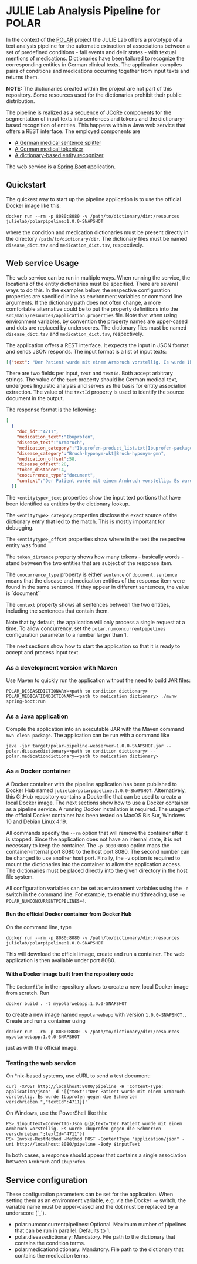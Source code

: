 # JULIE Lab Analysis Pipeline for POLAR

In the context of the [POLAR](https://www.medizininformatik-initiative.de/de/POLAR) project the JULIE Lab offers a prototype of a text analysis pipeline for the automatic extraction of associations between a set of predefined conditions - fall events and delir states - with textual mentions of medications. Dictionaries have been tailored to recognize the corresponding entities in German clinical texts. The application compiles pairs of conditions and medications occurring together from input texts and returns them.

**NOTE:** The dictionaries created within the project are not part of this repository. Some resources used for the dictionaries prohibit their public distribution.

The pipeline is realized as a sequence of [JCoRe](https://github.com/JULIELab/jcore-base) components for the segmentation of input texts into sentences and tokens and the dictionary-based recognition of entities. This happens within a Java web service that offers a REST interface.
The employed components are

- [A German medical sentence splitter](https://github.com/JULIELab/jcore-projects/tree/v2.6/jcore-jsbd-ae-medical-german)
- [A German medical tokenizer](https://github.com/JULIELab/jcore-projects/tree/v2.6/jcore-jtbd-ae-medical-german)
- [A dictionary-based entity recognizer](https://github.com/JULIELab/jcore-base/tree/v2.6/jcore-lingpipegazetteer-ae)

The web service is a [Spring Boot](https://spring.io/projects/spring-boot) application.

## Quickstart

The quickest way to start up the pipeline application is to use the official Docker image like this:
```
docker run --rm -p 8080:8080 -v /path/to/dictionary/dir:/resources julielab/polarpipeline:1.0.0-SNAPSHOT
```
where the condition and medication dictionaries must be present directly in the directory `/path/to/dictionary/dir`. The dictionary files must be named `disease_dict.tsv` and `medication_dict.tsv`, respectively.

## Web service Usage

The web service can be run in multiple ways. When running the service, the locations of the entity dictionaries must be specified. There are several ways to do this. In the examples below, the respective configuration properties are specified inline as environment variables or command line arguments. If the dictionary path does not often change, a more comfortable alternative could be to put the property definitions into the `src/main/resources/application.properties` file. Note that when using environment variables, by convention the property names are upper-cased and dots are replaced by underscores. The dictionary files must be named `disease_dict.tsv` and `medication_dict.tsv`, respectively.

The application offers a REST interface. It expects the input in JSON format and sends JSON responds. The input format is a list of input texts:

```json
[{"text": "Der Patient wurde mit einem Armbruch vorstellig. Es wurde Ibuprofen gegen die Schmerzen verschrieben.", "textId":  "4711"},{"text":  "...", "textId": "..."}]
```
There are two fields per input, `text` and `textId`. Both accept arbitrary strings. The value of the `text` property should be German medical text, undergoes linguistic analysis and serves as the basis for entity association extraction. The value of the `textId` property is used to identify the source document in the output.

The response format is the following:
```json
[
  {
    "doc_id":"4711",
    "medication_text":"Ibuprofen",
    "disease_text":"Armbruch",
    "medication_category":"Ibuprofen-product_list.txt|Ibuprofen-package_ext_list.txt|IBUPROFEN-package_list.txt|Ibuprofen-molecule_list.txt",
    "disease_category":"Bruch-hyponym-wkt|Bruch-hyponym-gmn",
    "medication_offset":58,
    "disease_offset":28,
    "token_distance":4,
    "coocurrence_type":"document",
    "context":"Der Patient wurde mit einem Armbruch vorstellig. Es wurde Ibuprofen gegen die Schmerzen verschrieben."
  }]
```

The `<entitytype>_text` properties show the input text portions that have been identified as entities by the dictionary lookup.

The `<entitytype>_category` properties disclose the exact source of the dictionary entry that led to the match. This is mostly important for debugging.

The `<entitytype>_offset` properties show where in the text the respective entity was found.

The `token_distance` property shows how many tokens - basically words - stand between the two entities that are subject of the response item.

The `coocurrence_type` property is either `sentence` or `document`. `sentence` means that the disease and medication entities of the response item were found in the same sentence. If they appear in different sentences, the value is `document``

The `context` property shows all sentences between the two entities, including the sentences that contain them.

Note that by default, the application will only process a single request at a time. To allow concurrency, set the `polar.numconcurrentpipelines` configuration parameter to a number larger than 1.

The next sections show how to start the application so that it is ready to accept and process input text.

### As a development version with Maven

Use Maven to quickly run the application without the need to build JAR files:

`POLAR_DISEASEDICTIONARY=<path to condition dictionary> POLAR_MEDICATIONDICTIONARY=<path to medication dictionary> ./mvnw spring-boot:run`

### As a Java application

Compile the application into an executable JAR with the Maven command `mvn clean package`. The application can be run with a command like
```
java -jar target/polar-pipeline-webserver-1.0.0-SNAPSHOT.jar --polar.diseasedictionary=<path to condition dictionary> --polar.medicationdictionary=<path to medication dictionary>
```

### As a Docker container

A Docker container with the pipeline application has been published to Docker Hub named `julielab/polarpipeline:1.0.0-SNAPSHOT`. Alternatively, this GitHub repository contains a Dockerfile that can be used to create a local Docker image. The next sections show how to use a Docker container as a pipeline service. A running Docker installation is required. The usage of the official Docker container has been tested on MacOS Bis Sur, Windows 10 and Debian Linux 4.19.

All commands specify the `--rm` option that will remove the container after it is stopped. Since the application does not have an internal state, it is not necessary to keep the container. The `-p 8080:8080` option maps the container-internal port 8080 to the host port 8080. The second number can be changed to use another host port. Finally, the `-v` option is required to mount the dictionaries into the container to allow the application access. The dictionaries must be placed directly into the given directory in the host file system.

All configuration variables can be set as environment variables using the `-e` switch in the command line. For example, to enable multithreading, use `-e POLAR_NUMCONCURRENTPIPELINES=4`.

#### Run the official Docker container from Docker Hub

On the command line, type
```
docker run --rm -p 8080:8080 -v /path/to/dictionary/dir:/resources julielab/polarpipeline:1.0.0-SNAPSHOT
```

This will download the official image, create and run a container. The web application is then available under port 8080.

#### With a Docker image built from the repository code

The `Dockerfile` in the repository allows to create a new, local Docker image from scratch. Run
```
docker build . -t mypolarwebapp:1.0.0-SNAPSHOT
```
to create a new image named `mypolarwebapp` with version `1.0.0-SNAPSHOT.`. Create and run a container using 
```
docker run --rm -p 8080:8080 -v /path/to/dictionary/dir:/resources mypolarwebapp:1.0.0-SNAPSHOT
```
just as with the official image.


### Testing the web service
On *nix-based systems, use cURL to send a test document:
```
curl -XPOST http://localhost:8080/pipeline -H 'Content-Type: application/json' -d '[{"text":"Der Patient wurde mit einem Armbruch vorstellig. Es wurde Ibuprofen gegen die Schmerzen verschrieben.","textId":4711}]'
```

On Windows, use the PowerShell like this:
```
PS> $inputText=ConvertTo-Json @(@{text="Der Patient wurde mit einem Armbruch vorstellig. Es wurde Ibuprofen gegen die Schmerzen verschrieben.";textId="4711"})
PS> Invoke-RestMethod -Method POST -ContentType "application/json" -uri http://localhost:8080/pipeline -Body $inputText
```
In both cases, a response should appear that contains a single association between `Armbruch` and `Ibuprofen`.

## Service configuration

These configuration parameters can be set for the application. When setting them as an environment variable, e.g. via the Docker `-e` switch, the variable name must be upper-cased and the dot must be replaced by a underscore ('_').

* polar.numconcurrentpipelines: Optional. Maximum number of pipelines that can be run in parallel. Defaults to 1.
* polar.diseasedictionary: Mandatory. File path to the dictionary that contains the condition terms.
* polar.medicationdictionary: Mandatory. File path to the dictionary that contains the medication terms.
